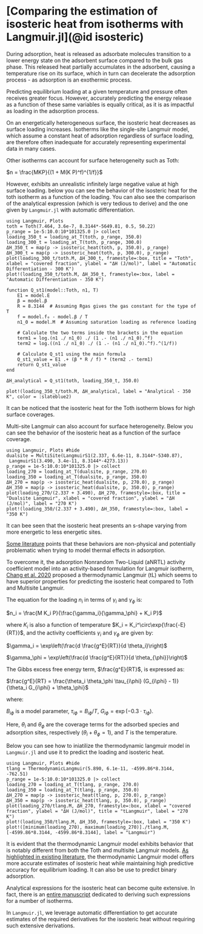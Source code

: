 # [Comparing the estimation of isosteric heat from isotherms with Langmuir.jl](@id isosteric)

During adsorption, heat is released as adsorbate molecules transition to a lower energy state on the adsorbent surface compared to the bulk gas phase. This released heat partially accumulates in the adsorbent, causing a temperature rise on its surface, which in turn can decelerate the adsorption process - as adsorption is an exothermic process.

Predicting equilibrium loading at a given temperature and pressure often receives greater focus. However, accurately predicting the energy release as a function of these same variables is equally critical, as it is as impactful as loading in the adsorption process.

On an energetically heterogeneous surface, the isosteric heat decreases as surface loading increases. Isotherms like the single-site Langmuir model, which assume a constant heat of adsorption regardless of surface loading, are therefore often inadequate for accurately representing experimental data in many cases.

Other isotherms can account for surface heterogeneity such as Toth:

$n = \frac{MKP}{(1 + M(K P)^f)^{1/f}}$ 

However, exhibits an unrealistic infinitely large negative value at high surface loading. below you can see the behavior of the isosteric heat for the toth isotherm as a function of the loading. You can also see the comparison of the analytical expression (which is very tedious to derive) and the one given by `Langmuir.jl` with automatic differentiation.

```@example Toth
using Langmuir, Plots
toth = Toth(7.464, 3.6e-7, 8.3144*-5649.81, 0.5, 50.22)
p_range = 1e-5:10.0:10*101325.0 |> collect
loading_350_t = loading_at_T(toth, p_range, 350.0)
loading_300_t = loading_at_T(toth, p_range, 300.0)
ΔH_350_t = map(p -> isosteric_heat(toth, p, 350.0), p_range)
ΔH_300_t = map(p -> isosteric_heat(toth, p, 300.0), p_range)
plot(loading_300_t/toth.M, ΔH_300_t, framestyle=:box, title = "Toth", xlabel = "covered fraction", ylabel = "ΔH (J/mol)", label = "Automatic Differentiation - 300 K")
plot!(loading_350_t/toth.M, ΔH_350_t, framestyle=:box, label = "Automatic Differentiation - 350 K")

function Q_st1(model::Toth, n1, T)
    E1 = model.E
    β = model.β
    R = 8.3144  # Assuming Rgas gives the gas constant for the type of T
    f = model.f₀ - model.β / T
    n1_0 = model.M  # Assuming saturation loading as reference loading

    # Calculate the two terms inside the brackets in the equation
    term1 = log.(n1 ./ n1_0) ./ (1 .- (n1 ./ n1_0).^f)
    term2 = log.((n1 ./ n1_0) ./ (1 .- (n1 ./ n1_0).^f).^(1/f))

    # Calculate Q_st1 using the main formula
    Q_st1_value = E1 .+ (β * R / f) * (term2 .- term1)
    return Q_st1_value
end

ΔH_analytical = Q_st1(toth, loading_350_t, 350.0)

plot!(loading_350_t/toth.M, ΔH_analytical, label = "Analytical - 350 K", color = :slateblue2)
```

It can be noticed that the isosteric heat for the Toth isotherm blows for high surface coverages. 


Multi-site Langmuir can also account for surface heterogeneity. Below you can see the behavior of the isosteric heat as a function of the surface coverage.

```@example Multisite
using Langmuir, Plots #hide
dualsite = MultiSite(LangmuirS1(2.337, 6.6e-11, 8.3144*-5340.87),
 LangmuirS1(3.490, 3.4e-11, 8.3144*-4273.13))
p_range = 1e-5:10.0:10*101325.0 |> collect
loading_270 = loading_at_T(dualsite, p_range, 270.0)
loading_350 = loading_at_T(dualsite, p_range, 350.0)
ΔH_270 = map(p -> isosteric_heat(dualsite, p, 270.0), p_range)
ΔH_350 = map(p -> isosteric_heat(dualsite, p, 350.0), p_range)
plot(loading_270/(2.337 + 3.490), ΔH_270, framestyle=:box, title = "Dualsite Langmuir", xlabel = "covered fraction", ylabel = "ΔH (J/mol)", label = "270 K")
plot!(loading_350/(2.337 + 3.490), ΔH_350, framestyle=:box, label = "350 K")
```
It can bee seen that the isosteric heat presents an s-shape varying from more energetic to less energetic sites.

[Some literature](https://doi.org/10.1007/s10450-020-00296-3) points that these behaviors are non-physical and potentially problematic when trying to model thermal effects in adsorption.

To overcome it, the adsorption Nonrandom Two-Liquid (aNRTL) activity coefficient model into an activity-based formulation for Langmuir isotherm, [Chang et al. 2020](https://doi.org/10.1007/s10450-019-00185-4) proposed a thermodynamic Langmuir (tL) which seems to have superior properties for predicting the isosteric heat compared to Toth and Multisite Langmuir.

The equation for the loading $n_i$ in terms of $\gamma_i$ and $\gamma_\phi$ is:

$n_i = \frac{M K_i P}{\frac{\gamma_i}{\gamma_\phi} + K_i P}$

where $K_i$ is also a function of temperature $K_i = K_i^\circ\exp{\frac{-E}{RT}}$, and the activity coefficients $\gamma_i$ and $\gamma_\phi$ are given by:

$\gamma_i = \exp\left(\frac{d \frac{g^E}{RT}}{d \theta_i}\right)$

$\gamma_\phi = \exp\left(\frac{d \frac{g^E}{RT}}{d \theta_{\phi}}\right)$

The Gibbs excess free energy term, $\frac{g^E}{RT}$, is expressed as:

$\frac{g^E}{RT} = \frac{\theta_i \theta_\phi \tau_{i\phi} (G_{i\phi} - 1)}{\theta_i G_{i\phi} + \theta_\phi}$

where:

$B_{i\phi}$ is a model parameter, $\tau_{i\phi} = B_{i\phi} / T$, $G_{i\phi} = \exp(-0.3 \cdot \tau_{i\phi})$.

Here, $\theta_i$ and $\theta_\phi$ are the coverage terms for the adsorbed species and adsorption sites, 
respectively ($\theta_i  + \theta_{\phi} = 1$), and $T$ is the temperature.

Below you can see how to iniatilize the thermodynamic langmuir model in `Langmuir.jl` and use it to predict the loading and isosteric heat.

```@example tLangmuir
using Langmuir, Plots #hide
tlang = ThermodynamicLangmuir(5.890, 6.1e-11, -4599.86*8.3144, -762.51)
p_range = 1e-5:10.0:10*101325.0 |> collect
loading_270 = loading_at_T(tlang, p_range, 270.0)
loading_350 = loading_at_T(tlang, p_range, 350.0)
ΔH_270 = map(p -> isosteric_heat(tlang, p, 270.0), p_range)
ΔH_350 = map(p -> isosteric_heat(tlang, p, 350.0), p_range)
plot(loading_270/tlang.M, ΔH_270, framestyle=:box, xlabel = "covered fraction", ylabel = "ΔH (J/mol)", title = "tLangmuir", label = "270 K")
plot!(loading_350/tlang.M, ΔH_350, framestyle=:box, label = "350 K")
plot!([minimum(loading_270), maximum(loading_270)]./tlang.M,  [-4599.86*8.3144, -4599.86*8.3144], label = "Langmuir")
```

It is evident that the thermodynamic Langmuir model exhibits behavior that is notably different from both the Toth and multisite Langmuir models. [As highlighted in existing literature](https://link.springer.com/article/10.1007/s10450-019-00185-4), the thermodynamic Langmuir model offers more accurate estimates of isosteric heat while maintaining high predictive accuracy for equilibrium loading. It can also be use to predict binary adsorption. 

Analytical expressions for the isosteric heat can become quite extensive. In fact, there is an [entire manuscript](https://aiche.onlinelibrary.wiley.com/doi/10.1002/aic.17186) dedicated to deriving such expressions for a number of isotherms. 

In `Langmuir.jl`, we leverage automatic differentiation to get accurate estimates of the required derivatives for the isosteric heat without requiring such extensive derivations.

